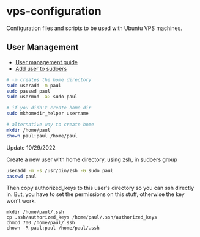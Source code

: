 # vps-configuration

Configuration files and scripts to be used with Ubuntu VPS machines.

## User Management

- [User management guide](https://www.makeuseof.com/user-management-linux-guide/)
- [Add user to sudoers](https://linuxize.com/post/how-to-add-user-to-sudoers-in-ubuntu/)

```sh
# -m creates the home directory
sudo useradd -m paul
sudo passwd paul
sudo usermod -aG sudo paul

# if you didn't create home dir
sudo mkhomedir_helper username

# alternative way to create home
mkdir /home/paul
chown paul:paul /home/paul
```

Update 10/29/2022

Create a new user with home directory, using zsh, in sudoers group

```sh
useradd -m -s /usr/bin/zsh -G sudo paul
passwd paul
```

Then copy authorized_keys to this user's directory so you can ssh directly in.
But, you have to set the permissions on this stuff, otherwise the key won't work.

```ssh
mkdir /home/paul/.ssh
cp .ssh/authorized_keys /home/paul/.ssh/authorized_keys
chmod 700 /home/paul/.ssh
chown -R paul:paul /home/paul/.ssh
```
